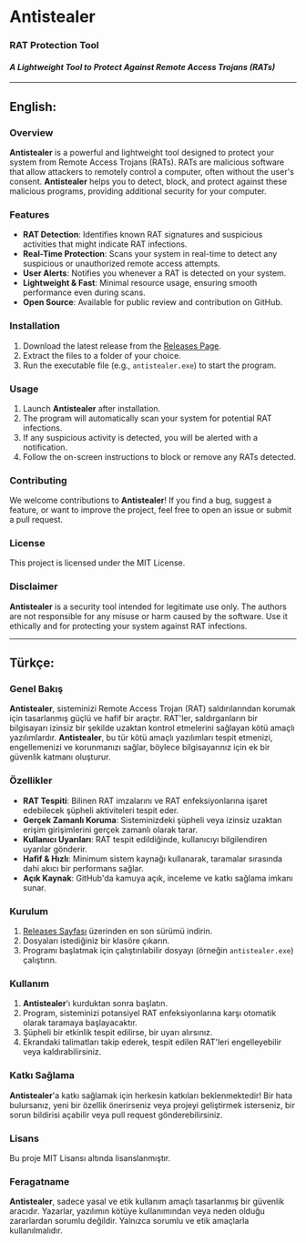 # **Antistealer**  
### RAT Protection Tool  
#### *A Lightweight Tool to Protect Against Remote Access Trojans (RATs)*

---

## **English:**

### Overview
**Antistealer** is a powerful and lightweight tool designed to protect your system from Remote Access Trojans (RATs). RATs are malicious software that allow attackers to remotely control a computer, often without the user's consent. **Antistealer** helps you to detect, block, and protect against these malicious programs, providing additional security for your computer.

### Features
- **RAT Detection**: Identifies known RAT signatures and suspicious activities that might indicate RAT infections.
- **Real-Time Protection**: Scans your system in real-time to detect any suspicious or unauthorized remote access attempts.
- **User Alerts**: Notifies you whenever a RAT is detected on your system.
- **Lightweight & Fast**: Minimal resource usage, ensuring smooth performance even during scans.
- **Open Source**: Available for public review and contribution on GitHub.

### Installation
1. Download the latest release from the [Releases Page](https://github.com/emirhannyvz/Antistealer/releases).
2. Extract the files to a folder of your choice.
3. Run the executable file (e.g., `antistealer.exe`) to start the program.

### Usage
1. Launch **Antistealer** after installation.
2. The program will automatically scan your system for potential RAT infections.
3. If any suspicious activity is detected, you will be alerted with a notification.
4. Follow the on-screen instructions to block or remove any RATs detected.

### Contributing
We welcome contributions to **Antistealer**! If you find a bug, suggest a feature, or want to improve the project, feel free to open an issue or submit a pull request.

### License
This project is licensed under the MIT License.

### Disclaimer
**Antistealer** is a security tool intended for legitimate use only. The authors are not responsible for any misuse or harm caused by the software. Use it ethically and for protecting your system against RAT infections.

---

## **Türkçe:**

### Genel Bakış
**Antistealer**, sisteminizi Remote Access Trojan (RAT) saldırılarından korumak için tasarlanmış güçlü ve hafif bir araçtır. RAT'ler, saldırganların bir bilgisayarı izinsiz bir şekilde uzaktan kontrol etmelerini sağlayan kötü amaçlı yazılımlardır. **Antistealer**, bu tür kötü amaçlı yazılımları tespit etmenizi, engellemenizi ve korunmanızı sağlar, böylece bilgisayarınız için ek bir güvenlik katmanı oluşturur.

### Özellikler
- **RAT Tespiti**: Bilinen RAT imzalarını ve RAT enfeksiyonlarına işaret edebilecek şüpheli aktiviteleri tespit eder.
- **Gerçek Zamanlı Koruma**: Sisteminizdeki şüpheli veya izinsiz uzaktan erişim girişimlerini gerçek zamanlı olarak tarar.
- **Kullanıcı Uyarıları**: RAT tespit edildiğinde, kullanıcıyı bilgilendiren uyarılar gönderir.
- **Hafif & Hızlı**: Minimum sistem kaynağı kullanarak, taramalar sırasında dahi akıcı bir performans sağlar.
- **Açık Kaynak**: GitHub'da kamuya açık, inceleme ve katkı sağlama imkanı sunar.

### Kurulum
1. [Releases Sayfası](https://github.com/emirhannyvz/Antistealer/releases) üzerinden en son sürümü indirin.
2. Dosyaları istediğiniz bir klasöre çıkarın.
3. Programı başlatmak için çalıştırılabilir dosyayı (örneğin `antistealer.exe`) çalıştırın.

### Kullanım
1. **Antistealer**'ı kurduktan sonra başlatın.
2. Program, sisteminizi potansiyel RAT enfeksiyonlarına karşı otomatik olarak taramaya başlayacaktır.
3. Şüpheli bir etkinlik tespit edilirse, bir uyarı alırsınız.
4. Ekrandaki talimatları takip ederek, tespit edilen RAT'leri engelleyebilir veya kaldırabilirsiniz.

### Katkı Sağlama
**Antistealer**'a katkı sağlamak için herkesin katkıları beklenmektedir! Bir hata bulursanız, yeni bir özellik önerirseniz veya projeyi geliştirmek isterseniz, bir sorun bildirisi açabilir veya pull request gönderebilirsiniz.

### Lisans
Bu proje MIT Lisansı altında lisanslanmıştır.

### Feragatname
**Antistealer**, sadece yasal ve etik kullanım amaçlı tasarlanmış bir güvenlik aracıdır. Yazarlar, yazılımın kötüye kullanımından veya neden olduğu zararlardan sorumlu değildir. Yalnızca sorumlu ve etik amaçlarla kullanılmalıdır.
